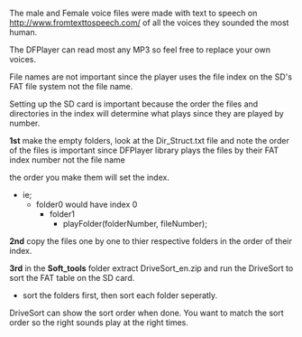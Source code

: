 
The male and Female voice files were made with text to speech
on http://www.fromtexttospeech.com/  of all the voices they sounded the most human.

The DFPlayer can read most any MP3 so feel free to replace your own voices.

File names are not important since the player uses the file index on the SD's FAT file system not the file name.

Setting up the SD card is important because the order the files and directories in the index will determine what plays since they are played by number.

**1st** make the empty folders, look at the Dir_Struct.txt file and note the order of the files is important since DFPlayer library plays the files by their FAT index number not the file name

the order you make them will set the index.
- ie;
  - folder0   would have index 0
    - folder1
      - playFolder(folderNumber, fileNumber);
		
**2nd** copy the files one by one to thier respective folders in the order of their index.
	
**3rd** in the **Soft_tools** folder extract DriveSort_en.zip and run the DriveSort to sort the FAT table on the SD card.
- sort the folders first, then sort each folder seperatly.

DriveSort can show the sort order when done.  You want to match the sort order so the right sounds play at the right times.
